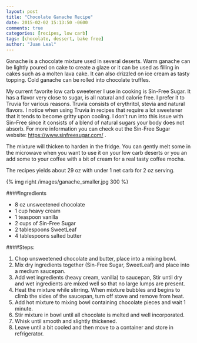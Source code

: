 ```yaml
---
layout: post
title: "Chocolate Ganache Recipe"
date: 2015-02-02 15:13:50 -0600
comments: true
categories: [recipes, low carb]
tags: [chocolate, dessert, bake free]
author: "Juan Leal"
---
```


Ganache is a chocolate mixture used in several deserts. Warm ganache can be lightly poured on cake to create a glaze or it can be used as filling in cakes such as a molten lava cake. It can also drizzled on ice cream as tasty topping. Cold ganache can be rolled into chocolate truffles. 

My current favorite low carb sweetener I use in cooking is Sin-Free Sugar. It has a flavor very close to sugar, is all natural and calorie free. I prefer it to Truvia for various reasons. Truvia consists of erythritol, stevia and natural flavors. I notice when using Truvia in recipes that require a lot sweetener that it tends to become gritty upon cooling. I don’t run into this issue with Sin-Free since it consists of a blend of natural sugars your body does not absorb. For more information you can check out the Sin-Free Sugar website: https://www.sinfreesugar.com/ .

The mixture will thicken to harden in the fridge. You can gently melt some in the microwave when you want to use it on your low carb deserts or you an add some to your coffee with a bit of cream for a real tasty coffee mocha.

The recipes yields about 29 oz with under 1 net carb for 2 oz serving.


{% img right /images/ganache_smaller.jpg 300 %} 

####Ingredients 

* 8 oz unsweetened chocolate 
* 1 cup heavy cream
* 1 teaspoon vanilla
* 2 cups of Sin-Free Sugar
* 2 tablespoons SweetLeaf
* 4 tablespoons salted butter


####Steps:

1. Chop unsweetened chocolate and butter, place into a mixing bowl.
2. Mix dry ingredients together (Sin-Free Sugar, SweetLeaf) and place into a medium saucepan.
3. Add wet ingredients (heavy cream, vanilla) to saucepan, Stir until dry and wet ingredients are mixed well so that no large lumps are present.
4. Heat the mixture while stirring. When mixture bubbles and begins to climb the sides of the saucepan, turn off stove and remove from heat.
5. Add hot mixture to mixing bowl containing chocolate pieces and wait 1 minute.
6. Stir mixture in bowl until all chocolate is melted and well incorporated.
7. Whisk until smooth and slightly thickened.
8. Leave until a bit cooled and then move to a container and store in refrigerator.










